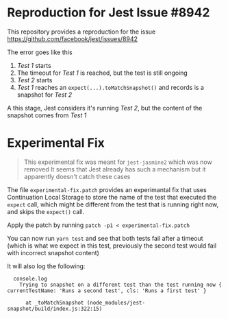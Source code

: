 # Reproduction for Jest Issue #8942

This repository provides a reproduction for the issue https://github.com/facebook/jest/issues/8942

The error goes like this 

1. _Test 1_ starts
2. The timeout for _Test 1_ is reached, but the test is still ongoing
3. _Test 2_ starts
4. _Test 1_ reaches an `expect(...).toMatchSnapshot()` and records is a snapshot for _Test 2_

A this stage, Jest considers it's running _Test 2_, but the content of the snapshot comes from _Test 1_

# Experimental Fix

> This experimental fix was meant for `jest-jasmine2` which was now removed
> It seems that Jest already has such a mechanism but it apparently doesn't catch these cases

The file `experimental-fix.patch` provides an experimantal fix that uses Continuation Local Storage to store the name of the test that executed the `expect` call, which might be different from the test that is running right now, and skips the `expect()` call.

Apply the patch by running `patch -p1 < experimental-fix.patch`

You can now run `yarn test` and see that both tests fail after a timeout (which is what we expect in this test, previously the second test would fail with incorrect snapshot content)

It will also log the following: 

```
  console.log
    Trying to snapshot on a different test than the test running now { currentTestName: 'Runs a second test', cls: 'Runs a first test' }

      at _toMatchSnapshot (node_modules/jest-snapshot/build/index.js:322:15)
```